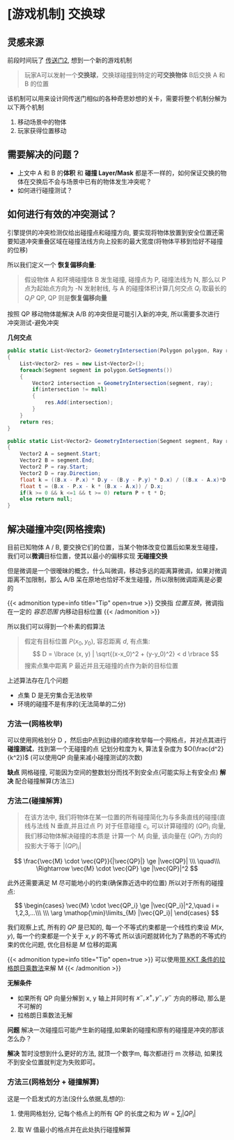 # [游戏机制] 交换球


<!-- {{< bilibili BV1Sv411M7LP >}} -->

## 灵感来源

前段时间玩了 [传送门2](https://wiki.teamfortress.com/wiki/Portal_2/zh-hans), 想到一个新的游戏机制
> 玩家A可以发射一个**交换球**，交换球碰撞到特定的**可交换物体** B后交换 A 和 B 的位置

该机制可以用来设计同传送门相似的各种奇思妙想的关卡，需要将整个机制分解为以下两个机制
1. 移动场景中的物体
2. 玩家获得位置移动

## 需要解决的问题？
* 上文中 A 和 B 的**体积** 和 **碰撞 Layer/Mask** 都是不一样的，如何保证交换的物体在交换后不会与场景中已有的物体发生冲突呢？
* 如何进行碰撞测试？

## 如何进行有效的冲突测试？
引擎提供的冲突检测仅给出碰撞点和碰撞方向, 要实现将物体放置到安全位置还需要知道冲突重叠区域在碰撞法线方向上投影的最大宽度(将物体平移到恰好不碰撞的位移)

所以我们定义一个 **恢复偏移向量**: 
> 假设物体 A 和环境碰撞体 B 发生碰撞, 碰撞点为 P, 碰撞法线为 N, 那么以 P 点为起始点方向为 -N 发射射线, 与 A 的碰撞体积计算几何交点 $Q_i$ 取最长的 $Q_iP$ 
QP, QP 则是**恢复偏移向量**

按照 QP 移动物体能解决 A/B 的冲突但是可能引入新的冲突, 所以需要多次进行 冲突测试-避免冲突

**几何交点**
```c#
public static List<Vector2> GeometryIntersection(Polygon polygon, Ray ray)
{
    List<Vector2> res = new List<Vector2>();
    foreach(Segment segment in polygon.GetSegments())
    {
        Vector2 intersection = GeometryIntersection(segment, ray);
        if(intersection != null)
        {
            res.Add(intersection);
        }
    }
    return res;
}

public static List<Vector2> GeometryIntersection(Segment segment, Ray ray)
{
    Vector2 A = segment.Start;
    Vector2 B = segment.End;
    Vector2 P = ray.Start;
    Vector2 D = ray.Direction;
    float k = ((B.x - P.x) * D.y - (B.y - P.y) * D.x) / ((B.x - A.x)*D.y - (B.y - A.y) * D.x);
    float t = (B.x - P.x - k * (B.x - A.x)) / D.x;
    if(k >= 0 && k <=1 && t >= 0) return P + t * D;
    else return null;
}
```

## 解决碰撞冲突(网格搜索)

目前已知物体 A / B, 要交换它们的位置，当某个物体改变位置后如果发生碰撞，我们可以**微调**目标位置，使其以最小的偏移实现 **无碰撞交换**

但是微调是一个很暧昧的概念，什么叫微调，移动多远的距离算微调，如果对微调距离不加限制，那么 A/B 呆在原地也恰好不发生碰撞，所以限制微调距离是必要的

{{< admonition type=info title="Tip" open=true >}}
交换指 *位置互换*，微调指在一定的 *容忍范围* 内移动目标位置
{{< /admonition >}}

所以我们可以得到一个朴素的假算法
> 假定有目标位置 $P(x_0, y_0)$, 容忍距离 $d$, 有点集:
$$
D = \lbrace (x, y) | \sqrt{(x-x_0)^2 + (y-y_0)^2} < d \rbrace
$$
搜索点集中距离 P 最近并且无碰撞的点作为新的目标位置

上述算法存在几个问题
* 点集 D 是无穷集合无法枚举
* 环境的碰撞不是有序的(无法简单的二分)

### 方法一(网格枚举)
可以使用网格划分 D ，然后由P点到边缘的顺序枚举每一个网格点，并对点其进行 **碰撞测试**，找到第一个无碰撞的点 记划分粒度为 k, 算法复杂度为 $O(\frac{d^2}{k^2})$
(可以使用QP 向量来减小碰撞测试的次数)

**缺点** 网格碰撞, 可能因为空间的整数划分而找不到安全点(可能实际上有安全点)
**解决** 配合碰撞解算(方法三)

### 方法二(碰撞解算)
> 在该方法中, 我们将物体在某一位置的所有碰撞简化为与多条直线的碰撞(直线与法线 N 垂直,并且过点 P)
> 对于任意碰撞 $c_i$, 可以计算碰撞的 $(QP)_i$ 向量, 我们移动物体解决碰撞的本质是 计算一个 $M_i$ 向量, 该向量在 $(QP)_i$ 方向的投影大于等于 $|(QP)_i|$


$$
\frac{\vec{M} \cdot \vec{QP}}{|\vec{QP}|} \ge |\vec{QP}| \\\
\quad\\\
\Rightarrow \vec{M} \cdot \vec{QP} \ge |\vec{QP}|^2
$$



此外还需要满足 M 尽可能地小的约束(确保靠近选中的位置)
所以对于所有的碰撞点:

$$
\begin{cases}
\vec{M} \cdot \vec{QP_i} \ge |\vec{QP_i}|^2,\quad i = 1,2,3,...\\\ 
\\\
\arg \mathop{\min}\limits_{M} |\vec{QP_i}|
\end{cases}
$$

我们观察上式, 所有的 $QP$ 是已知的, 每一个不等式约束都是一个线性约束设  $M(x, y)$, 每一个约束都是一个关于 $x, y$ 的不等式
所以该问题就转化为了熟悉的不等式约束的优化问题, 优化目标是 $M$ 位移的距离

{{< admonition type=info title="Tip" open=true >}}
可以使用[带 KKT 条件的拉格朗日乘数法](https://blog.csdn.net/qq_41133375/article/details/105642352)来解 M
{{< /admonition >}}

**无解条件**
* 如果所有 QP 向量分解到 x, y 轴上并同时有 $x^-, x^+, y^-, y^-$ 方向的移动, 那么是不可解的
* 拉格朗日乘数法无解 

**问题** 解决一次碰撞后可能产生新的碰撞,如果新的碰撞和原有的碰撞是冲突的那该怎么办？

**解决** 暂时没想到什么更好的方法, 就顶一个数字m, 每次都进行 m 次移动, 如果找不到安全位置就判定为失败即可。

### 方法三(网格划分 + 碰撞解算)
这是一个启发式的方法(没什么依据,乱想的):

1. 使用网格划分, 记每个格点上的所有 QP 的长度之和为 $W = \sum_i |QP_i|$

2. 取 W 值最小的格点并在此处执行碰撞解算
